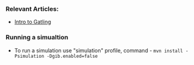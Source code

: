 ### Relevant Articles:
- [Intro to Gatling](http://www.baeldung.com/introduction-to-gatling)

### Running a simualtion
- To run a simulation use "simulation" profile, command - `mvn install -Psimulation -Dgib.enabled=false`
